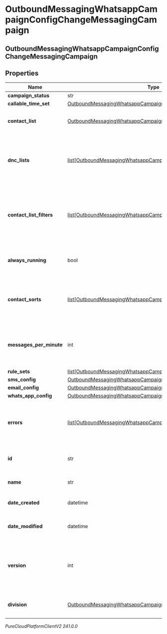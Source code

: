 # OutboundMessagingWhatsappCampaignConfigChangeMessagingCampaign

## OutboundMessagingWhatsappCampaignConfigChangeMessagingCampaign

## Properties

|Name | Type | Description | Notes|
|------------ | ------------- | ------------- | -------------|
| **campaign_status** | str |  | [optional] |
| **callable_time_set** | [OutboundMessagingWhatsappCampaignConfigChangeUriReference](OutboundMessagingWhatsappCampaignConfigChangeUriReference) |  | [optional] |
| **contact_list** | [OutboundMessagingWhatsappCampaignConfigChangeUriReference](OutboundMessagingWhatsappCampaignConfigChangeUriReference) | A UriReference for a resource | [optional] |
| **dnc_lists** | [list[OutboundMessagingWhatsappCampaignConfigChangeUriReference]](OutboundMessagingWhatsappCampaignConfigChangeUriReference) | The dnc lists to check before sending a message for this messaging campaign. | [optional] |
| **contact_list_filters** | [list[OutboundMessagingWhatsappCampaignConfigChangeUriReference]](OutboundMessagingWhatsappCampaignConfigChangeUriReference) | The contact list filters to check before sending a message for this messaging campaign. | [optional] |
| **always_running** | bool | Whether this messaging campaign is always running. | [optional] |
| **contact_sorts** | [list[OutboundMessagingWhatsappCampaignConfigChangeContactSort]](OutboundMessagingWhatsappCampaignConfigChangeContactSort) | The order in which to sort contacts for dialing, based on up to four columns. | [optional] |
| **messages_per_minute** | int | How many messages this messaging campaign will send per minute. | [optional] |
| **rule_sets** | [list[OutboundMessagingWhatsappCampaignConfigChangeUriReference]](OutboundMessagingWhatsappCampaignConfigChangeUriReference) |  | [optional] |
| **sms_config** | [OutboundMessagingWhatsappCampaignConfigChangeSmsConfig](OutboundMessagingWhatsappCampaignConfigChangeSmsConfig) |  | [optional] |
| **email_config** | [OutboundMessagingWhatsappCampaignConfigChangeEmailConfig](OutboundMessagingWhatsappCampaignConfigChangeEmailConfig) |  | [optional] |
| **whats_app_config** | [OutboundMessagingWhatsappCampaignConfigChangeWhatsAppConfig](OutboundMessagingWhatsappCampaignConfigChangeWhatsAppConfig) |  | [optional] |
| **errors** | [list[OutboundMessagingWhatsappCampaignConfigChangeErrorDetail]](OutboundMessagingWhatsappCampaignConfigChangeErrorDetail) | A list of current error conditions associated with this messaging campaign | [optional] |
| **id** | str | The globally unique identifier for the object. | [optional] |
| **name** | str | The UI-visible name of the object | [optional] |
| **date_created** | datetime | Creation time of the entity | [optional] |
| **date_modified** | datetime | Last modified time of the entity | [optional] |
| **version** | int | Required for updates, must match the version number of the most recent update | [optional] |
| **division** | [OutboundMessagingWhatsappCampaignConfigChangeUriReference](OutboundMessagingWhatsappCampaignConfigChangeUriReference) | A UriReference for a resource | [optional] |



_PureCloudPlatformClientV2 241.0.0_
